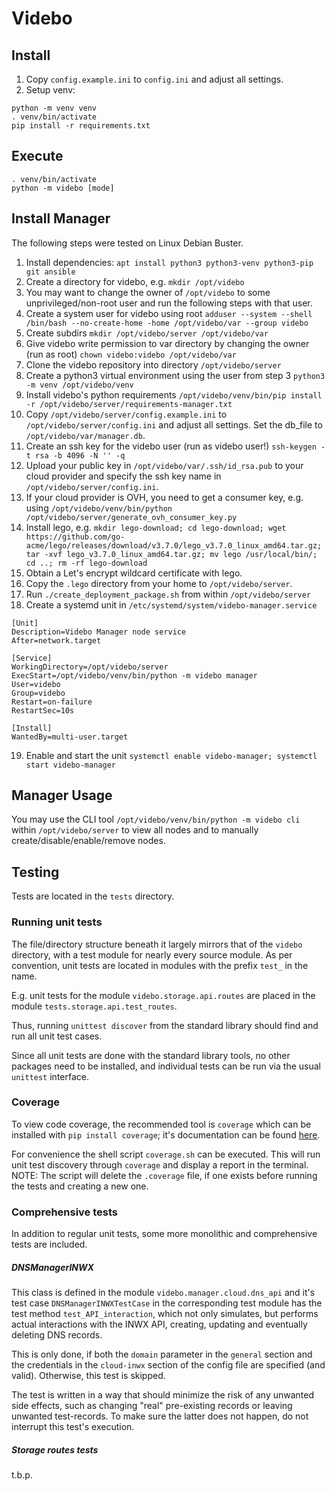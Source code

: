 # Videbo

## Install

1. Copy `config.example.ini` to `config.ini` and adjust all settings.
2. Setup venv:
```
python -m venv venv
. venv/bin/activate
pip install -r requirements.txt
```

## Execute

```
. venv/bin/activate
python -m videbo [mode]
```

## Install Manager

The following steps were tested on Linux Debian Buster.

1. Install dependencies: `apt install python3 python3-venv python3-pip git ansible`
2. Create a directory for videbo, e.g. `mkdir /opt/videbo`
3. You may want to change the owner of `/opt/videbo` to some unprivileged/non-root user and run the following steps
with that user.
4. Create a system user for videbo using root
`adduser --system --shell /bin/bash --no-create-home -home /opt/videbo/var --group videbo`
5. Create subdirs `mkdir /opt/videbo/server /opt/videbo/var`
6. Give videbo write permission to var directory by changing the owner (run as root)
`chown videbo:videbo /opt/videbo/var`
7. Clone the videbo repository into directory `/opt/videbo/server`
8. Create a python3 virtual environment using the user from step 3 `python3 -m venv /opt/videbo/venv`
9. Install videbo's python requirements
`/opt/videbo/venv/bin/pip install -r /opt/videbo/server/requirements-manager.txt`
10. Copy `/opt/videbo/server/config.example.ini` to `/opt/videbo/server/config.ini` and adjust all settings.
Set the db_file to `/opt/videbo/var/manager.db`.
11. Create an ssh key for the videbo user (run as videbo user!) `ssh-keygen -t rsa -b 4096 -N '' -q`
12. Upload your public key in `/opt/videbo/var/.ssh/id_rsa.pub` to your cloud provider and specify the ssh key name
in `/opt/videbo/server/config.ini`.
13. If your cloud provider is OVH, you need to get a consumer key, e.g. using
`/opt/videbo/venv/bin/python /opt/videbo/server/generate_ovh_consumer_key.py`
14. Install lego, e.g.
`mkdir lego-download; cd lego-download;
wget https://github.com/go-acme/lego/releases/download/v3.7.0/lego_v3.7.0_linux_amd64.tar.gz;
tar -xvf lego_v3.7.0_linux_amd64.tar.gz; mv lego /usr/local/bin/; cd ..; rm -rf lego-download`
15. Obtain a Let's encrypt wildcard certificate with lego.
16. Copy the `.lego` directory from your home to `/opt/videbo/server`.
17. Run `./create_deployment_package.sh` from within `/opt/videbo/server`
18. Create a systemd unit in `/etc/systemd/system/videbo-manager.service`
```
[Unit]
Description=Videbo Manager node service
After=network.target

[Service]
WorkingDirectory=/opt/videbo/server
ExecStart=/opt/videbo/venv/bin/python -m videbo manager
User=videbo
Group=videbo
Restart=on-failure
RestartSec=10s

[Install]
WantedBy=multi-user.target
```
19. Enable and start the unit `systemctl enable videbo-manager; systemctl start videbo-manager`

## Manager Usage

You may use the CLI tool `/opt/videbo/venv/bin/python -m videbo cli` within `/opt/videbo/server`
to view all nodes and to manually create/disable/enable/remove nodes.


## Testing

Tests are located in the `tests` directory. 

### Running unit tests

The file/directory structure beneath it largely mirrors that of the `videbo` directory, with a test module for nearly every source module. As per convention, unit tests are located in modules with the prefix `test_` in the name. 

E.g. unit tests for the module `videbo.storage.api.routes` are placed in the module `tests.storage.api.test_routes`.

Thus, running `unittest discover` from the standard library should find and run all unit test cases.

Since all unit tests are done with the standard library tools, no other packages need to be installed, and individual tests can be run via the usual `unittest` interface.

### Coverage

To view code coverage, the recommended tool is `coverage` which can be installed with `pip install coverage`; it's documentation can be found [here](https://coverage.readthedocs.io/en/stable/).

For convenience the shell script `coverage.sh` can be executed. This will run unit test discovery through `coverage` and display a report in the terminal. NOTE: The script will delete the `.coverage` file, if one exists before running the tests and creating a new one.

### Comprehensive tests

In addition to regular unit tests, some more monolithic and comprehensive tests are included.

##### DNSManagerINWX

This class is defined in the module `videbo.manager.cloud.dns_api` and it's test case `DNSManagerINWXTestCase` in the corresponding test module has the test method `test_API_interaction`, which not only simulates, but performs actual interactions with the INWX API, creating, updating and eventually deleting DNS records.

This is only done, if both the `domain` parameter in the `general` section and the credentials in the `cloud-inwx` section of the config file are specified (and valid). Otherwise, this test is skipped.

The test is written in a way that should minimize the risk of any unwanted side effects, such as changing "real" pre-existing records or leaving unwanted test-records. To make sure the latter does not happen, do not interrupt this test's execution.

##### Storage routes tests

t.b.p.
